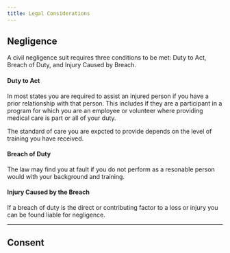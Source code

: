 ```yaml
---
title: Legal Considerations
---
```


## Negligence

A civil negligence suit requires three conditions to be met: Duty to Act, Breach of Duty, and Injury Caused by Breach.

#### Duty to Act

In most states you are required to assist an injured person if you have a prior relationship with that person.
This includes if they are a participant in a program for which you are an employee or volunteer where providing medical care
is part or all of your duty.

The standard of care you are expcted to provide depends on the level of training you have received.

#### Breach of Duty

The law may find you at fault if you do not perform as a resonable person would with your background and training.

#### Injury Caused by the Breach

If a breach of duty is the direct or contributing factor to a loss or injury you can be found liable for negligence.

---

## Consent

